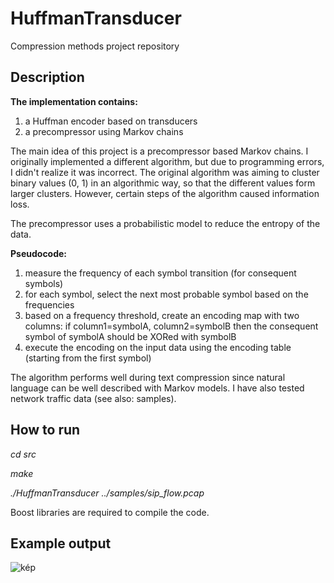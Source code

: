 # HuffmanTransducer
Compression methods project repository

## Description
<b>The implementation contains:</b>
1. a Huffman encoder based on transducers
2. a precompressor using Markov chains

The main idea of this project is a precompressor based Markov chains. I originally implemented a different algorithm, but due to programming errors, I didn't realize it was incorrect. The original algorithm was aiming to cluster binary values (0, 1) in an algorithmic way, so that the different values form larger clusters. However, certain steps of the algorithm caused information loss.

The precompressor uses a probabilistic model to reduce the entropy of the data.

<b>Pseudocode:</b>
  1. measure the frequency of each symbol transition (for consequent symbols)
  2. for each symbol, select the next most probable symbol based on the frequencies
  3. based on a frequency threshold, create an encoding map with two columns: if column1=symbolA, column2=symbolB then the consequent symbol of symbolA should be XORed with symbolB
  4. execute the encoding on the input data using the encoding table (starting from the first symbol)

The algorithm performs well during text compression since natural language can be well described with Markov models. I have also tested network traffic data (see also: samples).

## How to run

  <i>cd src</i>
  
  <i>make</i>
  
   <i>./HuffmanTransducer ../samples/sip_flow.pcap</i>


Boost libraries are required to compile the code.

## Example output

![kép](https://user-images.githubusercontent.com/28252625/119203504-7886ef80-ba93-11eb-99ab-f58c313b7aa6.png)

